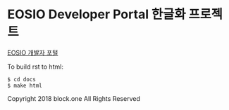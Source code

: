 # EOSIO Developer Portal 한글화 프로젝트

[EOSIO 개발자 포털](https://eosio.readthedocs.io)

To build rst to html:

```
$ cd docs
$ make html
```

Copyright 2018 block.one All Rights Reserved
